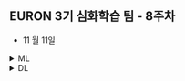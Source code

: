 ## EURON 3기 심화학습 팀 - 8주차

* 11 월 11일 

<details>
<summary>ML</summary>
<div markdown="1">       

<br />  
  
| 주차 | 내용         | 발표자                       | 발표자료 |
| ---- | ------------ | ---------------------------- | -------- |
| 8    |   | 김예진, 박보영, 박지운   | [📚]()    |

  
## Assignment

### 📍 예습과제

1. 딥러닝 파이토치 교과서   장을 공부하고 assignment 레포에 제출 

### 📍 복습과제

1. 딥러닝 파이토치 교과서 



* 궁금한 사항/공유하면 좋을 추가 자료 등 복습한 내용은 2주차 세션 발표 이후 10분동안, 랜덤으로 한 명을 뽑아 발표를 진행 할 예정입니다. 

  
</div>
</details>



<details>
<summary>DL</summary>
<div markdown="1">       

<br />  
  
| 주차 | 내용         | 발표자                       | 발표자료 |
| ---- | ------------ | ---------------------------- | -------- |
| 8   | 5. Label Propagation for Node Classification	 | 최지우, 최예은   | [📚]()    |

  
* 4강 내용의 복습과제는 이전주차 (논문 special session) 에서 다루었기 때문에 복습과제가 없습니다. 
* 예습과제만 수행해주시면 됩니다. 

  
</div>
</details>
